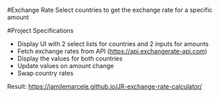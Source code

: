 #Exchange Rate
Select countries to get the exchange rate for a specific amount

#Project Specifications
*   Display UI with 2 select lists for countries and 2 inputs for amounts
*   Fetch exchange rates from API (https://api.exchangerate-api.com)
*   Display the values for both countries
*   Update values on amount change
*   Swap country rates

Result: https://jamilemarcele.github.io/JR-exchange-rate-calculator/
